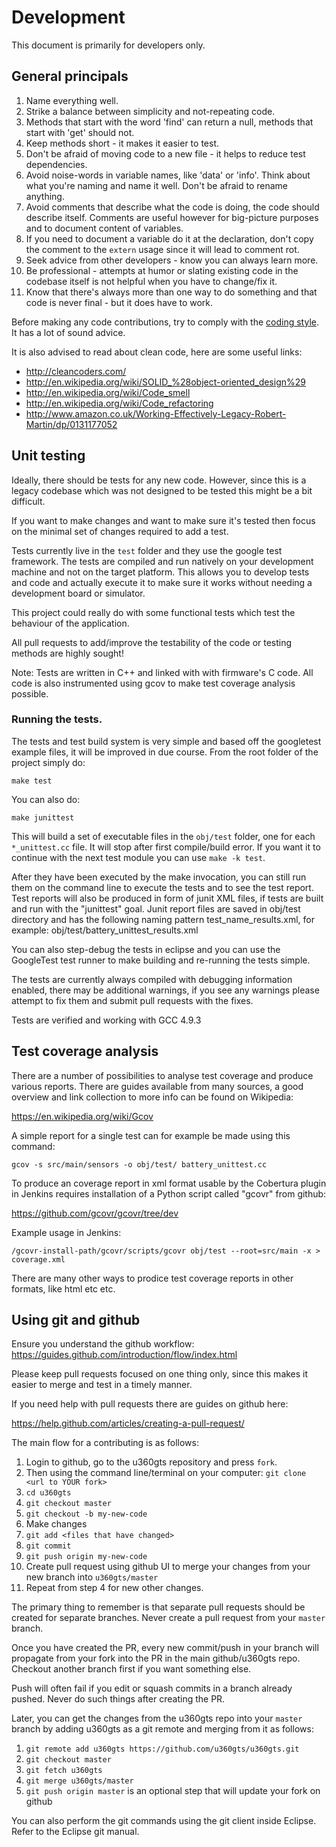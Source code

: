 # Development

This document is primarily for developers only.

## General principals

1. Name everything well.
2. Strike a balance between simplicity and not-repeating code.
3. Methods that start with the word 'find' can return a null, methods that start with 'get' should not.
4. Keep methods short - it makes it easier to test.
5. Don't be afraid of moving code to a new file - it helps to reduce test dependencies.
6. Avoid noise-words in variable names, like 'data' or 'info'.  Think about what you're naming and name it well.  Don't be afraid to rename anything.
7. Avoid comments that describe what the code is doing, the code should describe itself.  Comments are useful however for big-picture purposes and to document content of variables.
8. If you need to document a variable do it at the declaration, don't copy the comment to the `extern` usage since it will lead to comment rot.
9. Seek advice from other developers - know you can always learn more.
10. Be professional - attempts at humor or slating existing code in the codebase itself is not helpful when you have to change/fix it.
11. Know that there's always more than one way to do something and that code is never final - but it does have to work.

Before making any code contributions, try to comply with the [coding style](CodingStyle.md). It has a lot of sound advice.

It is also advised to read about clean code, here are some useful links:

* http://cleancoders.com/
* http://en.wikipedia.org/wiki/SOLID_%28object-oriented_design%29
* http://en.wikipedia.org/wiki/Code_smell
* http://en.wikipedia.org/wiki/Code_refactoring
* http://www.amazon.co.uk/Working-Effectively-Legacy-Robert-Martin/dp/0131177052

## Unit testing

Ideally, there should be tests for any new code. However, since this is a legacy codebase which was not designed to be tested this might be a bit difficult.

If you want to make changes and want to make sure it's tested then focus on the minimal set of changes required to add a test.

Tests currently live in the `test` folder and they use the google test framework. 
The tests are compiled and run natively on your development machine and not on the target platform.
This allows you to develop tests and code and actually execute it to make sure it works without needing a development board or simulator.

This project could really do with some functional tests which test the behaviour of the application.

All pull requests to add/improve the testability of the code or testing methods are highly sought!

Note: Tests are written in C++ and linked with with firmware's C code. All code is also instrumented using gcov to make test coverage analysis possible.

### Running the tests.

The tests and test build system is very simple and based off the googletest example files, it will be improved in due course. From the root folder of the project simply do:

```
make test
```

You can also do:

```
make junittest
```

This will build a set of executable files in the `obj/test` folder, one for each `*_unittest.cc` file.
It will stop after first compile/build error. If you want it to continue with the next test module you can use `make -k test`.

After they have been executed by the make invocation, you can still run them on the command line to execute the tests and to see the test report. Test reports will also be produced in form of junit XML files, if tests are built and run with the "junittest" goal. Junit report files are saved in obj/test directory and has the following  naming pattern test_name_results.xml, for example: obj/test/battery_unittest_results.xml 

You can also step-debug the tests in eclipse and you can use the GoogleTest test runner to make building and re-running the tests simple.

The tests are currently always compiled with debugging information enabled, there may be additional warnings, if you see any warnings please attempt to fix them and submit pull requests with the fixes.

Tests are verified and working with GCC 4.9.3

## Test coverage analysis

There are a number of possibilities to analyse test coverage and produce various reports. There are guides available from many sources, a good overview and link collection to more info can be found on Wikipedia: 

https://en.wikipedia.org/wiki/Gcov

A simple report for a single test can for example be made using this command:

```
gcov -s src/main/sensors -o obj/test/ battery_unittest.cc
```

To produce an coverage report in xml format usable by the Cobertura plugin in Jenkins requires installation of a  Python script called "gcovr" from github:

https://github.com/gcovr/gcovr/tree/dev

Example usage in Jenkins:

```
/gcovr-install-path/gcovr/scripts/gcovr obj/test --root=src/main -x > coverage.xml
```

There are many other ways to prodice test coverage reports in other formats, like html etc etc. 

## Using git and github

Ensure you understand the github workflow: https://guides.github.com/introduction/flow/index.html

Please keep pull requests focused on one thing only, since this makes it easier to merge and test in a timely manner.

If you need help with pull requests there are guides on github here:

https://help.github.com/articles/creating-a-pull-request/

The main flow for a contributing is as follows:

1. Login to github, go to the u360gts repository and press `fork`.
2. Then using the command line/terminal on your computer: `git clone <url to YOUR fork>`
3. `cd u360gts`
4. `git checkout master`
5. `git checkout -b my-new-code`
6. Make changes
7. `git add <files that have changed>`
8. `git commit`
9. `git push origin my-new-code`
10. Create pull request using github UI to merge your changes from your new branch into `u360gts/master`
11. Repeat from step 4 for new other changes.

The primary thing to remember is that separate pull requests should be created for separate branches.  Never create a pull request from your `master` branch.

Once you have created the PR,
every new commit/push in your branch will propagate from your fork into the PR in the main github/u360gts repo.
Checkout another branch first if you want something else.

Push will often fail if you edit or squash commits in a branch already pushed. Never do such things after creating the PR.

Later, you can get the changes from the u360gts repo into your `master` branch by adding u360gts as a git remote and merging from it as follows:

1. `git remote add u360gts https://github.com/u360gts/u360gts.git`
2. `git checkout master`
3. `git fetch u360gts`
4. `git merge u360gts/master`
5. `git push origin master` is an optional step that will update your fork on github
 

You can also perform the git commands using the git client inside Eclipse.  Refer to the Eclipse git manual.


